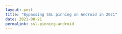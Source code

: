 ```yaml
---
layout: post
title: "Bypassing SSL pinning on Android in 2021"
date: 2021-08-21
permalink: ssl-pinning-android
---
```

<!-- ![1.png]({{site.url}}/assets/resources-ssl-pinning-android/1.png) -->

